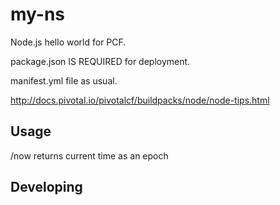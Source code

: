 
# my-ns
Node.js hello world for PCF.

package.json IS REQUIRED for deployment.

manifest.yml file as usual.

http://docs.pivotal.io/pivotalcf/buildpacks/node/node-tips.html


## Usage
/now returns current time as an epoch

## Developing


